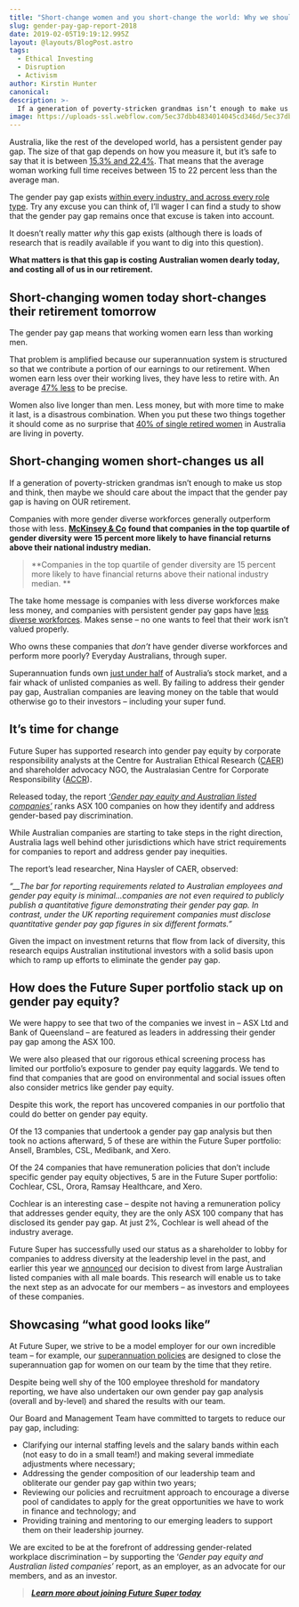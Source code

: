 ```yaml
---
title: "Short-change women and you short-change the world: Why we should all care more about the gender pay gap in Australia"
slug: gender-pay-gap-report-2018
date: 2019-02-05T19:19:12.995Z
layout: @layouts/BlogPost.astro
tags:
  - Ethical Investing
  - Disruption
  - Activism
author: Kirstin Hunter
canonical:
description: >-
  If a generation of poverty-stricken grandmas isn’t enough to make us stop and think, then maybe this will.
image: https://uploads-ssl.webflow.com/5ec37dbb4834014045cd346d/5ec37dbc48340119b7cd3dce_gender%20pay%20gap%20(1).png
---
```


Australia, like the rest of the developed world, has a persistent gender pay gap. The size of that gap depends on how you measure it, but it’s safe to say that it is between [15.3% and 22.4%](https://www.wgea.gov.au/sites/default/files/gender-pay-gap-statistics.pdf). That means that the average woman working full time receives between 15 to 22 percent less than the average man.

The gender pay gap exists [within every industry, and across every role type](https://www.wgea.gov.au/sites/default/files/97249_Gender-Equity-Insights-2018.pdf). Try any excuse you can think of, I’ll wager I can find a study to show that the gender pay gap remains once that excuse is taken into account.

It doesn’t really matter _why_ this gap exists (although there is loads of research that is readily available if you want to dig into this question).

**What matters is that this gap is costing** **Australian women dearly today, and costing all of us in our retirement.**

## **Short-changing women today short-changes their retirement tomorrow**

The gender pay gap means that working women earn less than working men.

That problem is amplified because our superannuation system is structured so that we contribute a portion of our earnings to our retirement. When women earn less over their working lives, they have less to retire with. An average [47% less](http://makesuperfair.com.au/) to be precise.

Women also live longer than men. Less money, but with more time to make it last, is a disastrous combination. When you put these two things together it should come as no surprise that [40% of single retired women](http://makesuperfair.com.au/) in Australia are living in poverty.

## **Short-changing women short-changes us all**

If a generation of poverty-stricken grandmas isn’t enough to make us stop and think, then maybe we should care about the impact that the gender pay gap is having on OUR retirement.

Companies with more gender diverse workforces generally outperform those with less. [**McKinsey & Co**](https://www.mckinsey.com/~/media/mckinsey/business%20functions/organization/our%20insights/why%20diversity%20matters/diversity%20matters.ashx) **found that companies in the top quartile of gender diversity were 15 percent more likely to have financial returns above their national industry median.**

> **Companies in the top quartile of gender diversity are 15 percent more likely to have financial returns above their national industry median.
> **

The take home message is companies with less diverse workforces make less money, and companies with persistent gender pay gaps have [less diverse workforces](https://www.mercer.com/content/dam/mmc-web/Files/Gender-Diversity-When-women-thrive-businesses-thrive-Mercer.pdf). Makes sense – no one wants to feel that their work isn’t valued properly.

Who owns these companies that _don’t_ have gender diverse workforces and perform more poorly? Everyday Australians, through super.

Superannuation funds own [just under half](https://www.businessinsider.com.au/australian-super-funds-now-own-almost-half-of-the-australian-stock-market-2018-3) of Australia’s stock market, and a fair whack of unlisted companies as well. By failing to address their gender pay gap, Australian companies are leaving money on the table that would otherwise go to their investors – including your super fund.

## **It’s time for change**

Future Super has supported research into gender pay equity by corporate responsibility analysts at the Centre for Australian Ethical Research ([CAER](https://caer.com.au/)) and shareholder advocacy NGO, the Australasian Centre for Corporate Responsibility ([ACCR](https://accr.org.au/)).

Released today, the report _[‘Gender pay equity and Australian listed companies’](https://accr.org.au/gender-pay-equity-report/)_ ranks ASX 100 companies on how they identify and address gender-based pay discrimination.

While Australian companies are starting to take steps in the right direction, Australia lags well behind other jurisdictions which have strict requirements for companies to report and address gender pay inequities.

The report’s lead researcher, Nina Haysler of CAER, observed:

_“\_\_The bar for reporting requirements related to Australian employees and gender pay equity is minimal...companies are not even required to publicly publish a quantitative figure demonstrating their gender pay gap. In contrast, under the UK reporting requirement companies must disclose quantitative gender pay gap figures in six different formats.”_

Given the impact on investment returns that flow from lack of diversity, this research equips Australian institutional investors with a solid basis upon which to ramp up efforts to eliminate the gender pay gap.

## **How does the Future Super portfolio stack up on gender pay equity?**

We were happy to see that two of the companies we invest in – ASX Ltd and Bank of Queensland – are featured as leaders in addressing their gender pay gap among the ASX 100.

We were also pleased that our rigorous ethical screening process has limited our portfolio’s exposure to gender pay equity laggards. We tend to find that companies that are good on environmental and social issues often also consider metrics like gender pay equity.

Despite this work, the report has uncovered companies in our portfolio that could do better on gender pay equity.

Of the 13 companies that undertook a gender pay gap analysis but then took no actions afterward, 5 of these are within the Future Super portfolio: Ansell, Brambles, CSL, Medibank, and Xero.

Of the 24 companies that have remuneration policies that don’t include specific gender pay equity objectives, 5 are in the Future Super portfolio: Cochlear, CSL, Orora, Ramsay Healthcare, and Xero.

Cochlear is an interesting case – despite not having a remuneration policy that addresses gender equity, they are the only ASX 100 company that has disclosed its gender pay gap. At just 2%, Cochlear is well ahead of the industry average.

Future Super has successfully used our status as a shareholder to lobby for companies to address diversity at the leadership level in the past, and earlier this year we [announced](https://www.myfuturesuper.com.au/blog/divest-from-the-patriarchy-why-future-super-is-advocating-for-gender-diversity-in-the-boardroom) our decision to divest from large Australian listed companies with all male boards. This research will enable us to take the next step as an advocate for our members – as investors and employees of these companies.

## **Showcasing “what good looks like”**

At Future Super, we strive to be a model employer for our own incredible team – for example, our [superannuation policies](https://www.myfuturesuper.com.au/blog/how-we-are-setting-our-women-up-for-super-success) are designed to close the superannuation gap for women on our team by the time that they retire.

Despite being well shy of the 100 employee threshold for mandatory reporting, we have also undertaken our own gender pay gap analysis (overall and by-level) and shared the results with our team.

Our Board and Management Team have committed to targets to reduce our pay gap, including:

- Clarifying our internal staffing levels and the salary bands within each (not easy to do in a small team!) and making several immediate adjustments where necessary;
- Addressing the gender composition of our leadership team and obliterate our gender pay gap within two years;
- Reviewing our policies and recruitment approach to encourage a diverse pool of candidates to apply for the great opportunities we have to work in finance and technology; and
- Providing training and mentoring to our emerging leaders to support them on their leadership journey.

We are excited to be at the forefront of addressing gender-related workplace discrimination – by supporting the ‘_Gender pay equity and Australian listed companies’_ report, as an employer, as an advocate for our members, and as an investor.

> _[**Learn more about joining Future Super today**](https://www.myfuturesuper.com.au)_
